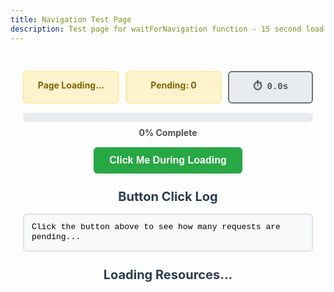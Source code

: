 ```yaml
---
title: Navigation Test Page
description: Test page for waitForNavigation function - 15 second load
---
```



<div class="test-container">
  <div class="status-grid">
    <div id="page-status" class="status loading">
      Page Loading...
    </div>
    <div id="network-status" class="status loading">Pending: 0</div>
    <div id="timer" class="timer">⏱️ 0.0s</div>
  </div>
  
  <div class="progress-container">
    <div class="progress-bar">
      <div id="progress-fill" class="progress-fill"></div>
    </div>
    <div id="progress-text">0% Complete</div>
  </div>
  
  <div class="button-container">
    <button id="test-button" class="test-button" @click="handleButtonClick">
      Click Me During Loading
    </button>
  </div>
    
  <h2>Button Click Log</h2>
  <div id="click-log" class="click-log">
    Click the button above to see how many requests are pending...
  </div>
  
  <h2>Loading Resources...</h2>
  <div id="resource-list" class="resource-list">
    <!-- Resources will be added here dynamically -->
  </div>

</div>

<script setup>
import { onMounted, onUnmounted } from 'vue'

let totalRequests = 0
let completedRequests = 0
let pendingRequests = 0
let startTime = null
let timerInterval = null
let isComplete = false

const updateTimer = () => {
  if (!startTime || isComplete) return
  
  const elapsed = (Date.now() - startTime) / 1000
  const timerElement = document.getElementById('timer')
  if (timerElement) {
    timerElement.textContent = `⏱️ ${elapsed.toFixed(1)}s`
  }
}

const stopTimer = () => {
  isComplete = true
  if (timerInterval) {
    clearInterval(timerInterval)
    timerInterval = null
  }
  
  const timerElement = document.getElementById('timer')
  if (timerElement) {
    timerElement.className = 'timer complete'
    const finalTime = ((Date.now() - startTime) / 1000).toFixed(1)
    timerElement.textContent = `✅ ${finalTime}s`
  }
}

const getElapsedSeconds = () => {
  if (!startTime) return 0
  return ((Date.now() - startTime) / 1000).toFixed(1)
}

const updateStatus = () => {
  const pageStatus = document.getElementById('page-status')
  const networkStatus = document.getElementById('network-status')
  const progressFill = document.getElementById('progress-fill')
  const progressText = document.getElementById('progress-text')
  
  if (!pageStatus || !networkStatus) return
  
  const progress = totalRequests > 0 ? (completedRequests / totalRequests) * 100 : 0
  
  if (progressFill) {
    progressFill.style.width = `${progress}%`
  }
  
  if (progressText) {
    progressText.textContent = `${Math.round(progress)}% Complete`
  }
  
  if (networkStatus) {
    networkStatus.textContent = `Pending: ${pendingRequests}`
  }
  
  if (document.readyState === 'complete' && pendingRequests === 0) {
    if (!isComplete) {
      stopTimer()
    }
    pageStatus.className = 'status complete'
    pageStatus.textContent = '✅ Complete'
    networkStatus.className = 'status complete'
    networkStatus.textContent = '✅ Done'
  } else {
    pageStatus.className = 'status loading'
    pageStatus.textContent = `⏳ ${document.readyState}`
    networkStatus.className = 'status loading'
  }
}

const addToClickLog = (message) => {
  const clickLog = document.getElementById('click-log')
  if (!clickLog) return
  
  const timestamp = new Date().toISOString().split('T')[1].split('.')[0]
  const logEntry = document.createElement('div')
  logEntry.className = 'log-entry'
  logEntry.innerHTML = `
    <span class="timestamp">[${timestamp}]</span>
    <span class="message">${message}</span>
  `
  
  // Add to top of log
  if (clickLog.children.length === 0 || clickLog.children[0].textContent.includes('Click the button')) {
    clickLog.innerHTML = ''
  }
  clickLog.insertBefore(logEntry, clickLog.firstChild)
  
  console.log(`[NavigationTest] ${message}`)
}

const handleButtonClick = () => {
  const elapsedSeconds = getElapsedSeconds()
  const message = `🖱️ Button clicked at ${elapsedSeconds}s when ${pendingRequests} requests loading`
  addToClickLog(message)
}

const addResourceToList = (name, status = 'loading') => {
  const resourceList = document.getElementById('resource-list')
  if (!resourceList) return
  
  const resourceDiv = document.createElement('div')
  resourceDiv.className = `resource-item ${status}`
  resourceDiv.id = `resource-${name}`
  resourceDiv.innerHTML = `
    <span class="resource-name">${name}</span>
    <span class="resource-status">${status === 'loading' ? '⏳' : '✅'}</span>
  `
  resourceList.appendChild(resourceDiv)
}

const updateResourceStatus = (name, status) => {
  const resourceElement = document.getElementById(`resource-${name}`)
  if (resourceElement) {
    resourceElement.className = `resource-item ${status}`
    const statusSpan = resourceElement.querySelector('.resource-status')
    if (statusSpan) {
      statusSpan.textContent = status === 'complete' ? '✅' : '⏳'
    }
  }
}

const makeRequest = (name, delay) => {
  totalRequests++
  pendingRequests++
  
  addResourceToList(name, 'loading')
  updateStatus()
  
  console.log(`[NavigationTest] Starting request: ${name} (${delay}ms delay)`)
  
  setTimeout(() => {
    fetch(`/fake-${name}`, { method: 'HEAD' })
      .then(() => {
        completedRequests++
        pendingRequests--
        updateResourceStatus(name, 'complete')
        updateStatus()
        console.log(`[NavigationTest] ✅ Completed: ${name}`)
      })
      .catch(() => {
        completedRequests++
        pendingRequests--
        updateResourceStatus(name, 'complete')
        updateStatus()
        console.log(`[NavigationTest] ✅ Completed (failed): ${name}`)
      })
  }, delay)
}

onMounted(() => {
  // Start the timer
  startTime = Date.now()
  timerInterval = setInterval(updateTimer, 100) // Update every 100ms for smooth display
  
  console.log(`[NavigationTest] 📄 Page mounted at ${new Date().toISOString()}`)
  console.log(`[NavigationTest] 📊 Initial readyState: ${document.readyState}`)
  
  // Monitor document ready state changes
  document.addEventListener('readystatechange', () => {
    console.log(`[NavigationTest] 📊 ReadyState changed to: ${document.readyState}`)
    updateStatus()
  })
  
  // Monitor page load events
  window.addEventListener('load', () => {
    console.log(`[NavigationTest] 🎯 Window load event fired at ${new Date().toISOString()}`)
    updateStatus()
  })
  
  // Create a 15-second loading sequence with staggered requests
  const loadingSequence = [
    { name: 'css-framework', delay: 200 },
    { name: 'javascript-core', delay: 500 },
    { name: 'user-data', delay: 1000 },
    { name: 'api-config', delay: 1500 },
    { name: 'images-batch-1', delay: 2000 },
    { name: 'fonts-primary', delay: 2500 },
    { name: 'analytics-script', delay: 3000 },
    { name: 'user-preferences', delay: 4000 },
    { name: 'images-batch-2', delay: 5000 },
    { name: 'third-party-widgets', delay: 6000 },
    { name: 'lazy-components', delay: 7500 },
    { name: 'background-data', delay: 9000 },
    { name: 'images-batch-3', delay: 10500 },
    { name: 'final-validation', delay: 12000 },
    { name: 'cache-warmup', delay: 13500 },
    { name: 'completion-check', delay: 14800 }
  ]
  
  console.log(`[NavigationTest] 🚀 Starting ${loadingSequence.length} requests over 15 seconds`)
  
  // Start all requests according to the sequence
  loadingSequence.forEach(({ name, delay }) => {
    makeRequest(name, delay)
  })
  
  // Final status update after everything should be done
  setTimeout(() => {
    console.log(`[NavigationTest] ⏰ 15-second mark reached at ${new Date().toISOString()}`)
    updateStatus()
  }, 15000)
  
  // Initial status update
  updateStatus()
})

onUnmounted(() => {
  if (timerInterval) {
    clearInterval(timerInterval)
  }
})
</script>

<style scoped>
.test-container {
  max-width: 600px;
  margin: 0 auto;
  padding: 20px;
}

.status-grid {
  display: grid;
  grid-template-columns: 1fr 1fr auto;
  gap: 10px;
  margin: 10px 0;
}

.status {
  padding: 12px;
  border-radius: 6px;
  font-weight: bold;
  border: 2px solid;
  text-align: center;
  font-size: 14px;
}

.status.loading {
  background: #fff3cd;
  color: #856404;
  border-color: #ffeaa7;
}

.status.complete {
  background: #d4edda;
  color: #155724;
  border-color: #00b894;
}

.timer {
  background: #e9ecef;
  color: #495057;
  padding: 12px 16px;
  border-radius: 6px;
  font-family: 'Courier New', monospace;
  font-size: 14px;
  font-weight: bold;
  border: 2px solid #6c757d;
  text-align: center;
  white-space: nowrap;
  min-width: 100px;
}

.timer.complete {
  background: #d4edda;
  color: #155724;
  border-color: #00b894;
}

.progress-container {
  margin: 15px 0;
  text-align: center;
}

.progress-bar {
  width: 100%;
  height: 15px;
  background: #e9ecef;
  border-radius: 8px;
  overflow: hidden;
  margin-bottom: 8px;
}

.progress-fill {
  height: 100%;
  background: linear-gradient(90deg, #007bff, #0056b3);
  width: 0%;
  transition: width 0.3s ease;
}

#progress-text {
  font-weight: bold;
  font-size: 14px;
  color: #495057;
}

.button-container {
  text-align: center;
  margin: 15px 0;
}

.test-button {
  background: #28a745;
  color: white;
  border: none;
  padding: 12px 25px;
  border-radius: 6px;
  cursor: pointer;
  font-size: 16px;
  font-weight: bold;
  transition: all 0.2s ease;
  box-shadow: 0 2px 4px rgba(0,0,0,0.1);
}

.test-button:hover {
  background: #218838;
  transform: translateY(-1px);
  box-shadow: 0 4px 8px rgba(0,0,0,0.15);
}

.test-button:active {
  transform: translateY(0);
}

.resource-list {
  margin: 15px 0;
  display: grid;
  grid-template-columns: repeat(auto-fit, minmax(200px, 1fr));
  gap: 8px;
}

.resource-item {
  display: flex;
  justify-content: space-between;
  align-items: center;
  padding: 6px 10px;
  border-radius: 4px;
  font-family: 'Courier New', monospace;
  font-size: 12px;
}

.resource-item.loading {
  background: #f8f9fa;
  border-left: 3px solid #ffc107;
}

.resource-item.complete {
  background: #f8f9fa;
  border-left: 3px solid #28a745;
}

.resource-name {
  font-weight: bold;
  font-size: 11px;
}

.resource-status {
  font-size: 14px;
}

.click-log {
  color: black;
  background: #f8f9fa;
  border: 2px solid #dee2e6;
  padding: 12px;
  margin: 15px 0;
  border-radius: 6px;
  font-family: 'Courier New', monospace;
  font-size: 13px;
  max-height: 150px;
  overflow-y: auto;
  line-height: 1.3;
}

.log-entry {
  padding: 3px 0;
  border-bottom: 1px solid #e9ecef;
}

.log-entry:last-child {
  border-bottom: none;
}

.timestamp {
  color: #6c757d;
  font-size: 11px;
}

.message {
  margin-left: 8px;
  color: #495057;
}

h2 {
  color: #2c3e50;
  text-align: center;
  margin: 25px 0 15px 0;
  font-size: 20px;
}
</style>